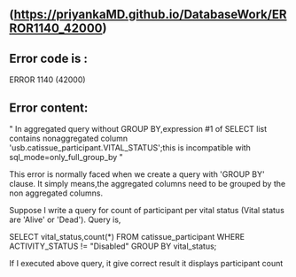 
## (https://priyankaMD.github.io/DatabaseWork/ERROR1140_42000)


## Error code is : 
  ERROR 1140 (42000)
## Error content: 
  " In aggregated query without GROUP BY,expression #1 of SELECT list contains nonaggregated column           'usb.catissue_participant.VITAL_STATUS';this is incompatible with sql_mode=only_full_group_by "
  
This error is normally faced when we create a query with 'GROUP BY' clause. It simply means,the aggregated columns need to be grouped by the non aggregated columns.

Suppose I write a query for count of participant per vital status (Vital status are 'Alive' or 'Dead'). Query is,

  SELECT vital_status,count(*) 
  FROM catissue_participant 
  WHERE ACTIVITY_STATUS != "Disabled"
  GROUP BY vital_status;
  
 If I executed above query, it give correct result it displays participant count 
